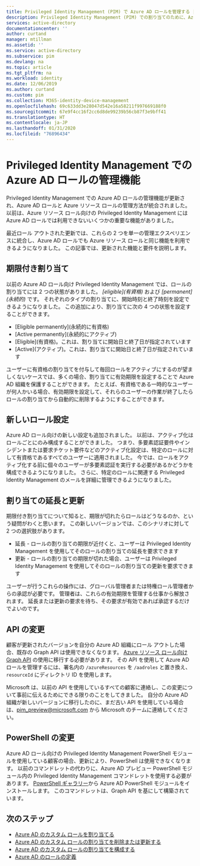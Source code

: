 ```yaml
---
title: Privileged Identity Management (PIM) で Azure AD ロールを管理する | Microsoft Docs
description: Privileged Identity Management (PIM) での割り当てのために、Azure AD ロールを管理する方法
services: active-directory
documentationcenter: ''
author: curtand
manager: mtillman
ms.assetid: ''
ms.service: active-directory
ms.subservice: pim
ms.devlang: na
ms.topic: article
ms.tgt_pltfrm: na
ms.workload: identity
ms.date: 12/06/2019
ms.author: curtand
ms.custom: pim
ms.collection: M365-identity-device-management
ms.openlocfilehash: 69c633dd3e28047d542e16a58211f997669188f0
ms.sourcegitcommit: 67e9f4cc16f2cc6d8de99239b56cb87f3e9bff41
ms.translationtype: HT
ms.contentlocale: ja-JP
ms.lasthandoff: 01/31/2020
ms.locfileid: "76896434"
---
```

# <a name="management-capabilities-for-azure-ad-roles-in-privileged-identity-management"></a>Privileged Identity Management での Azure AD ロールの管理機能

Privileged Identity Management での Azure AD ロールの管理機能が更新され、Azure AD ロールと Azure リソース ロールの管理方法が統合されました。 以前は、Azure リソース ロール向けの Privileged Identity Management には Azure AD ロールでは利用できないいくつかの重要な機能がありました。

最近ロール アウトされた更新では、これらの 2 つを単一の管理エクスペリエンスに統合し、Azure AD ロールでも Azure リソース ロールと同じ機能を利用できるようになりました。 この記事では、更新された機能と要件を説明します。

## <a name="time-bound-assignments"></a>期限付き割り当て

以前の Azure AD ロール向け Privileged Identity Management では、ロールの割り当てには 2 つの状態がありました。 *[eligible]\(有資格\)* および *[permanent]\(永続的)* です。 それぞれのタイプの割り当てに、開始時刻と終了時刻を設定できるようになりました。 この追加により、割り当てに次の 4 つの状態を設定することができます。

- [Eligible permanently]\(永続的に有資格\)
- [Active permanently]\(永続的にアクティブ\)
- [Eligible]\(有資格\)。これは、割り当てに開始日と終了日が指定されています
- [Active]\(アクティブ\)。これは、割り当てに開始日と終了日が指定されています

ユーザーに有資格の割り当てを付与して毎回ロールをアクティブにするのが望ましくないケースでは、多くの場合、割り当てに有効期限を設定することで Azure AD 組織を保護することができます。 たとえば、有資格である一時的なユーザーが何人かいる場合、有効期限を設定して、それらのユーザーの作業が終了したらロールの割り当てから自動的に削除するようにすることができます。

## <a name="new-role-settings"></a>新しいロール設定

Azure AD ロール向けの新しい設定も追加されました。 以前は、アクティブ化はロールごとにのみ構成することができました。 つまり、多要素認証要件やインシデントまたは要求チケット要件などのアクティブ化設定は、特定のロールに対して有資格であるすべてのユーザーに適用されました。 今では、ロールをアクティブ化する前に個々のユーザーが多要素認証を実行する必要があるかどうかを構成できるようになりました。 さらに、特定のロールに関連する Privileged Identity Management のメールを詳細に管理できるようになりました。

## <a name="extend-and-renew-assignments"></a>割り当ての延長と更新

期限付き割り当てについて知ると、期限が切れたらロールはどうなるのか、という疑問がわくと思います。 この新しいバージョンでは、このシナリオに対して 2 つの選択肢があります。

- 延長 - ロールの割り当ての期限が近付くと、ユーザーは Privileged Identity Management を使用してそのロールの割り当ての延長を要求できます
- 更新 - ロールの割り当ての期限が切れた場合、ユーザーは Privileged Identity Management を使用してそのロールの割り当ての更新を要求できます

ユーザーが行うこれらの操作には、グローバル管理者または特権ロール管理者からの承認が必要です。 管理者は、これらの有効期限を管理する仕事から解放されます。 延長または更新の要求を待ち、その要求が有効であれば承認するだけでよいのです。

## <a name="api-changes"></a>API の変更

顧客が更新されたバージョンを自分の Azure AD 組織にロール アウトした場合、既存の Graph API は使用できなくなります。 [Azure リソース ロール向け Graph API](https://docs.microsoft.com/graph/api/resources/privilegedidentitymanagement-resources?view=graph-rest-beta) の使用に移行する必要があります。 その API を使用して Azure AD ロールを管理するには、署名内の `/azureResources` を `/aadroles` と置き換え、`resourceId` にディレクトリ ID を使用します。

Microsoft は、以前の API を使用しているすべての顧客に連絡し、この変更について事前に伝えるためにできる限りのことをしてきました。 自分の Azure AD 組織が新しいバージョンに移行したのに、まだ古い API を使用している場合は、pim_preview@microsoft.com から Microsoft のチームに連絡してください。

## <a name="powershell-change"></a>PowerShell の変更

Azure AD ロール向けの Privileged Identity Management PowerShell モジュールを使用している顧客の場合、更新により、PowerShell は使用できなくなります。 以前のコマンドレットの代わりに、Azure AD プレビュー PowerShell モジュール内の Privileged Identity Management コマンドレットを使用する必要があります。 [PowerShell ギャラリー](https://www.powershellgallery.com/packages/AzureADPreview/2.0.0.17)から Azure AD PowerShell モジュールをインストールします。 このコマンドレットは、Graph API を基にして構築されています。

## <a name="next-steps"></a>次のステップ

- [Azure AD のカスタム ロールを割り当てる](azure-ad-custom-roles-assign.md)
- [Azure AD のカスタム ロールの割り当てを削除または更新する](azure-ad-custom-roles-update-remove.md)
- [Azure AD のカスタム ロールの割り当てを構成する](azure-ad-custom-roles-configure.md)
- [Azure AD のロールの定義](../users-groups-roles/directory-assign-admin-roles.md)
